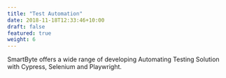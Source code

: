 ```yaml
---
title: "Test Automation"
date: 2018-11-18T12:33:46+10:00
draft: false
featured: true
weight: 6
---
```


SmartByte offers a wide range of developing Automating Testing Solution with Cypress, Selenium and Playwright.